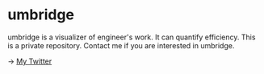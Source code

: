 # umbridge
umbridge is a visualizer of engineer's work. It can quantify efficiency. This is a private repository. Contact me if you are interested in umbridge.

→ [My Twitter](https://twitter.com/TakutoYoshikai)
